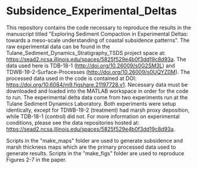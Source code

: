# Subsidence_Experimental_Deltas
This repository contains the code necessary to reproduce the results in the manuscript titled "Exploring Sediment Compaction in Experimental Deltas: towards a meso-scale understanding of coastal subsidence patterns".
The raw experimental data can be found in the Tulane_Sediment_Dynamics_Stratigraphy_TSDS project space at: https://sead2.ncsa.illinois.edu/spaces/5825f529e4b0f3dd19c8d93a. The data used here is TDB-18-1 (http://doi.org/10.26009/s0G2SM3L) and TDWB-19-2-Surface-Processes (http://doi.org/10.26009/s0UQYZ0M). The processed data used in the code is contained at DOI: https://doi.org/10.6084/m9.figshare.21197728.v1. Necessary data must be downloaded and loaded into the MATLAB workspace in order for the code to run.
The experimental delta data come from two experiments run at the Tulane Sediment Dynamics Laboratory. Both experiments were setup identically, except for TDWB-19-2 (treatment) had marsh proxy deposition, while TDB-18-1 (control) did not. For more information on experimental conditions, please see the data repositories hosted at: https://sead2.ncsa.illinois.edu/spaces/5825f529e4b0f3dd19c8d93a.

Scripts in the "make_maps" folder are used to generate subsidence and marsh thickness maps which are the primary processed data used to generate results. Scripts in the "make_figs" folder are used to reproduce Figures 2-7 in the paper.
